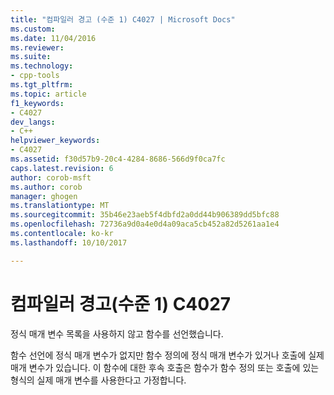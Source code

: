 ```yaml
---
title: "컴파일러 경고 (수준 1) C4027 | Microsoft Docs"
ms.custom: 
ms.date: 11/04/2016
ms.reviewer: 
ms.suite: 
ms.technology:
- cpp-tools
ms.tgt_pltfrm: 
ms.topic: article
f1_keywords:
- C4027
dev_langs:
- C++
helpviewer_keywords:
- C4027
ms.assetid: f30d57b9-20c4-4284-8686-566d9f0ca7fc
caps.latest.revision: 6
author: corob-msft
ms.author: corob
manager: ghogen
ms.translationtype: MT
ms.sourcegitcommit: 35b46e23aeb5f4dbfd2a0dd44b906389dd5bfc88
ms.openlocfilehash: 72736a9d0a4e0d4a09aca5cb452a82d5261aa1e4
ms.contentlocale: ko-kr
ms.lasthandoff: 10/10/2017

---
```

# <a name="compiler-warning-level-1-c4027"></a>컴파일러 경고(수준 1) C4027
정식 매개 변수 목록을 사용하지 않고 함수를 선언했습니다.  
  
 함수 선언에 정식 매개 변수가 없지만 함수 정의에 정식 매개 변수가 있거나 호출에 실제 매개 변수가 있습니다. 이 함수에 대한 후속 호출은 함수가 함수 정의 또는 호출에 있는 형식의 실제 매개 변수를 사용한다고 가정합니다.
